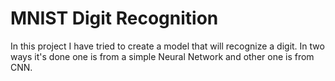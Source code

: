 
# MNIST Digit Recognition

In this project I have tried to create a model that will recognize a digit.
In two ways it's done one is from a simple Neural Network and other one is from CNN.
